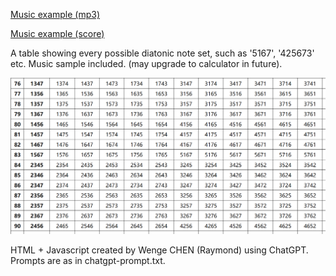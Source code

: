 [Music example (mp3)](https://github.com/rcswex/diatonic-pcset/blob/main/diatonic-pcset-example-early-summer-ripples.mp3)

[Music example (score)](https://github.com/rcswex/diatonic-pcset/blob/main/diatonic-pcset-example-early-summer-ripples.pdf)

A table showing every possible diatonic note set, such as '5167', '425673' etc. Music sample included. (may upgrade to calculator in future).

![This is an image](https://github.com/rcswex/diatonic-pcset/blob/main/diatonic-pcset-partial.png)

HTML + Javascript created by Wenge CHEN (Raymond) using ChatGPT. Prompts are as in chatgpt-prompt.txt.
